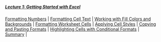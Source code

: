 <!--![Power-USER-Mastering-MS-Excel-Banner.jpg](/images/Power-USER-Mastering-MS-Excel-Banner.jpg)-->
##### [Lecture 1: Getting Started with Excel](/pages/m01)

[Formatting Numbers](/pages/m01#formatting-numbers) |
[Formatting Cell Text](/pages/m01#formatting-cell-text) |
[Working with Fill Colors and Backgrounds](/pages/m01#working-with-fill-colors-and-backgrounds) |
[Formatting Worksheet Cells](/pages/m01#formatting-worksheet-cells) |
[Applying Cell Styles](/pages/m01#applying-cell-styles) |
[Copying and Pasting Formats](/pages/m01#copying-and-pasting-formats) |
[Highlighting Cells with Conditional Formats](/pages/m01#highlighting-cells-with-conditional-formats) |
[Summary](/pages/m01#summary) |
